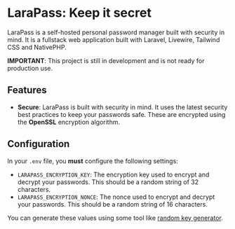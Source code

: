 # LaraPass: Keep it secret

LaraPass is a self-hosted personal password manager built with security in mind. It is a fullstack web application built with Laravel, Livewire, Tailwind CSS and NativePHP.

**IMPORTANT**: This project is still in development and is not ready for production use.

## Features

- **Secure**: LaraPass is built with security in mind. It uses the latest security best practices to keep your passwords safe. These are encrypted using the **OpenSSL** encryption algorithm.

## Configuration

In your `.env` file, you **must** configure the following settings:

- `LARAPASS_ENCRYPTION_KEY`: The encryption key used to encrypt and decrypt your passwords. This should be a random string of 32 characters.
- `LARAPASS_ENCRYPTION_NONCE`: The nonce used to encrypt and decrypt your passwords. This should be a random string of 16 characters.

You can generate these values using some tool like [random key generator](https://acte.ltd/utils/randomkeygen).
